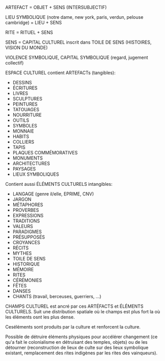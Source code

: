 
ARTEFACT = OBJET + SENS (INTERSUBJECTIF)

LIEU SYMBOLIQUE (notre dame, new york, paris, verdun, pelouse cambridge) = LIEU + SENS

RITE = RITUEL + SENS

SENS = CAPITAL CULTUREL inscrit dans TOILE DE SENS (HISTOIRES, VISION DU MONDE)

VIOLENCE SYMBOLIQUE, CAPITAL SYMBOLIQUE (regard, jugement collectif)

ESPACE CULTUREL contient ARTEFACTs (tangibles):
- DESSINS
- ÉCRITURES
- LIVRES
- SCULPTURES
- PEINTURES
- TATOUAGES
- NOURRITURE
- OUTILS
- SYMBOLES
- MONNAIE 
- HABITS
- COLLIERS
- TAPIS
- PLAQUES COMMÉMORATIVES
- MONUMENTS
- ARCHITECTURES
- PAYSAGES
- LIEUX SYMBOLIQUES

Contient aussi ÉLÉMENTS CULTURELS intangibles:
- LANGAGE (genre il/elle, EPRIME, CNV)
- JARGON
- MÉTAPHORES
- PROVERBES
- EXPRESSIONS
- TRADITIONS
- VALEURS 
- PARADIGMES
- PRÉSUPPOSÉS
- CROYANCES
- RÉCITS
- MYTHES
- TOILE DE SENS
- HISTORIQUE
- MÉMOIRE
- RITES
- CÉRÉMONIES
- FÊTES
- DANSES
- CHANTS (travail, berceuses, guerriers, ...)

CHAMPS CULTUREL est ancré par ces ARTÉFACTS et ÉLÉMENTS CULTURELS. Suit une distribution spatiale où le champs est plus fort la où les éléments osnt les plus dense. 

Ceséléments sont produits par la culture et renforcent la culture.

Possible de détruire éléments physiques pour accélérer changement (ce qu'a fait le colonialisme en détruisant des temples, objets) ou de les détourner (reconstruction de lieux de culte sur des lieux symbolique existant, remplacement des rites indigènes par les rites des vainqueurs).
